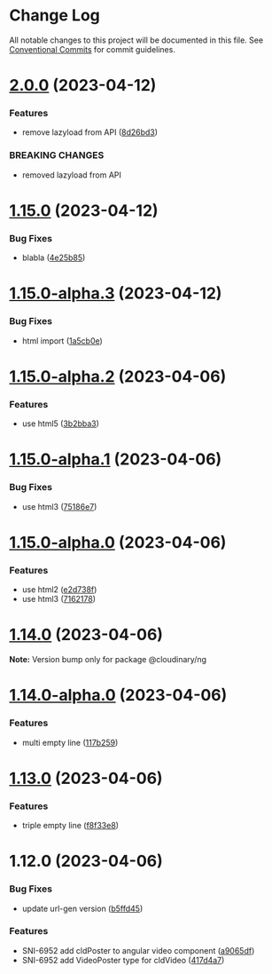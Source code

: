 # Change Log

All notable changes to this project will be documented in this file.
See [Conventional Commits](https://conventionalcommits.org) for commit guidelines.

# [2.0.0](https://github.com/cloudinary/frontend-frameworks/compare/@cloudinary/ng@1.15.0...@cloudinary/ng@2.0.0) (2023-04-12)


### Features

* remove lazyload from API ([8d26bd3](https://github.com/cloudinary/frontend-frameworks/commit/8d26bd3da4eadd035c1591b55a18cdac3934eecf))


### BREAKING CHANGES

* removed lazyload from API





# [1.15.0](https://github.com/cloudinary/frontend-frameworks/compare/@cloudinary/ng@1.15.0-alpha.3...@cloudinary/ng@1.15.0) (2023-04-12)


### Bug Fixes

* blabla ([4e25b85](https://github.com/cloudinary/frontend-frameworks/commit/4e25b85fd33257b40aba9a5a8c602425b4e2cae7))





# [1.15.0-alpha.3](https://github.com/cloudinary/frontend-frameworks/compare/@cloudinary/ng@1.15.0-alpha.2...@cloudinary/ng@1.15.0-alpha.3) (2023-04-12)


### Bug Fixes

* html import ([1a5cb0e](https://github.com/cloudinary/frontend-frameworks/commit/1a5cb0e9d043b9ee9f2bd0123c33d91912e1ef7c))





# [1.15.0-alpha.2](https://github.com/cloudinary/frontend-frameworks/compare/@cloudinary/ng@1.15.0-alpha.1...@cloudinary/ng@1.15.0-alpha.2) (2023-04-06)


### Features

* use html5 ([3b2bba3](https://github.com/cloudinary/frontend-frameworks/commit/3b2bba3b092b425af58415249e33ef9c1534d816))





# [1.15.0-alpha.1](https://github.com/cloudinary/frontend-frameworks/compare/@cloudinary/ng@1.15.0-alpha.0...@cloudinary/ng@1.15.0-alpha.1) (2023-04-06)


### Bug Fixes

* use html3 ([75186e7](https://github.com/cloudinary/frontend-frameworks/commit/75186e7b32ea31359feb9300fe008ed06011329b))





# [1.15.0-alpha.0](https://github.com/cloudinary/frontend-frameworks/compare/@cloudinary/ng@1.14.0...@cloudinary/ng@1.15.0-alpha.0) (2023-04-06)


### Features

* use html2 ([e2d738f](https://github.com/cloudinary/frontend-frameworks/commit/e2d738f128a4a6e7bfda202844869afeedcac201))
* use html3 ([7162178](https://github.com/cloudinary/frontend-frameworks/commit/71621789546ec2d7e9fea7490b12e096f5fb4a22))





# [1.14.0](https://github.com/cloudinary/frontend-frameworks/compare/@cloudinary/ng@1.14.0-alpha.0...@cloudinary/ng@1.14.0) (2023-04-06)

**Note:** Version bump only for package @cloudinary/ng





# [1.14.0-alpha.0](https://github.com/cloudinary/frontend-frameworks/compare/@cloudinary/ng@1.13.0...@cloudinary/ng@1.14.0-alpha.0) (2023-04-06)


### Features

* multi empty line ([117b259](https://github.com/cloudinary/frontend-frameworks/commit/117b259410d3626fd443ef3c6a7163c708933cc2))





# [1.13.0](https://github.com/cloudinary/frontend-frameworks/compare/@cloudinary/ng@1.12.0...@cloudinary/ng@1.13.0) (2023-04-06)


### Features

* triple empty line ([f8f33e8](https://github.com/cloudinary/frontend-frameworks/commit/f8f33e89fb1954deb93f91dbb87d03a9359701e9))





# 1.12.0 (2023-04-06)


### Bug Fixes

* update url-gen version ([b5ffd45](https://github.com/cloudinary/frontend-frameworks/commit/b5ffd4534fa2bca5dbcbb08d244a116f5812ae15))


### Features

* SNI-6952 add cldPoster to angular video component ([a9065df](https://github.com/cloudinary/frontend-frameworks/commit/a9065dfd93f30d6596547a568998728d4b43390f))
* SNI-6952 add VideoPoster type for cldVideo ([417d4a7](https://github.com/cloudinary/frontend-frameworks/commit/417d4a77b30d614b2508c89ded6a28e58decbc88))
